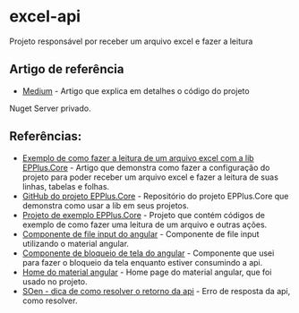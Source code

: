 # excel-api
Projeto responsável por receber um arquivo excel e fazer a leitura

## Artigo de referência
 * [Medium](https://medium.com/@erikthiago/gerador-de-pdf-no-asp-net-core-e494650eb3c9) - Artigo que explica em detalhes o código do projeto
 
Nuget Server privado.
 
## Referências:
* [Exemplo de como fazer a leitura de um arquivo excel com a lib EPPlus.Core](https://www.c-sharpcorner.com/article/import-and-export-data-using-epplus-core/) - Artigo que demonstra como fazer a configuração do projeto para poder receber um arquivo excel e fazer a leitura de suas linhas, tabelas e folhas.
* [GitHub do projeto EPPlus.Core](https://github.com/VahidN/EPPlus.Core) - Repositório do projeto EPPlus.Core que demonstra como usar a lib em seus projetos.
* [Projeto de exemplo EPPlus.Core](https://github.com/VahidN/EPPlus.Core/tree/master/src/EPPlus.Core.SampleWebApp) - Projeto que contém códigos de exemplo de como fazer uma leitura de um arquivo e outras ações.
* [Componente de file input do angular](https://www.npmjs.com/package/ngx-material-file-input) - Componente de file input utilizando o material angular.
* [Componente de bloqueio de tela do angular](https://www.npmjs.com/package/ng-block-ui) - Componente que usei para fazer o bloqueio da tela enquanto estiver consumindo a api.
* [Home do material angular](https://material.angular.io/guide/getting-started) - Home page do material angular, que foi usado no projeto.
* [SOen - dica de como resolver o retorno da api](https://stackoverflow.com/questions/50540413/error-syntaxerror-unexpected-token-in-json-at-position-0-at-json-parse-anon) - Erro de resposta da api, como resolver.
